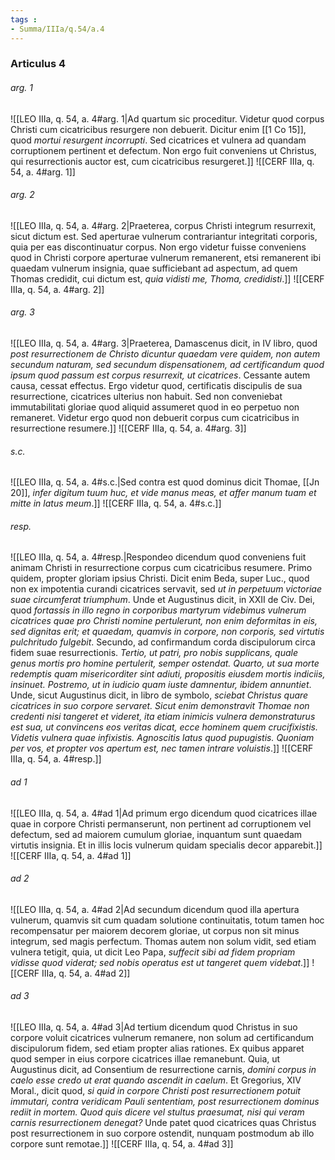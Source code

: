 ```yaml
---
tags : 
- Summa/IIIa/q.54/a.4
---
```


### Articulus 4

###### arg. 1
![[LEO IIIa, q. 54, a. 4#arg. 1|Ad quartum sic proceditur. Videtur quod corpus Christi cum cicatricibus resurgere non debuerit. Dicitur enim [[1 Co 15]], quod *mortui resurgent incorrupti*. Sed cicatrices et vulnera ad quandam corruptionem pertinent et defectum. Non ergo fuit conveniens ut Christus, qui resurrectionis auctor est, cum cicatricibus resurgeret.]]
![[CERF IIIa, q. 54, a. 4#arg. 1]]

###### arg. 2
![[LEO IIIa, q. 54, a. 4#arg. 2|Praeterea, corpus Christi integrum resurrexit, sicut dictum est. Sed aperturae vulnerum contrariantur integritati corporis, quia per eas discontinuatur corpus. Non ergo videtur fuisse conveniens quod in Christi corpore aperturae vulnerum remanerent, etsi remanerent ibi quaedam vulnerum insignia, quae sufficiebant ad aspectum, ad quem Thomas credidit, cui dictum est, *quia vidisti me, Thoma, credidisti*.]]
![[CERF IIIa, q. 54, a. 4#arg. 2]]

###### arg. 3
![[LEO IIIa, q. 54, a. 4#arg. 3|Praeterea, Damascenus dicit, in IV libro, quod *post resurrectionem de Christo dicuntur quaedam vere quidem, non autem secundum naturam, sed secundum dispensationem, ad certificandum quod ipsum quod passum est corpus resurrexit, ut cicatrices*. Cessante autem causa, cessat effectus. Ergo videtur quod, certificatis discipulis de sua resurrectione, cicatrices ulterius non habuit. Sed non conveniebat immutabilitati gloriae quod aliquid assumeret quod in eo perpetuo non remaneret. Videtur ergo quod non debuerit corpus cum cicatricibus in resurrectione resumere.]]
![[CERF IIIa, q. 54, a. 4#arg. 3]]

###### s.c.
![[LEO IIIa, q. 54, a. 4#s.c.|Sed contra est quod dominus dicit Thomae, [[Jn 20]], *infer digitum tuum huc, et vide manus meas, et affer manum tuam et mitte in latus meum*.]]
![[CERF IIIa, q. 54, a. 4#s.c.]]

###### resp.
![[LEO IIIa, q. 54, a. 4#resp.|Respondeo dicendum quod conveniens fuit animam Christi in resurrectione corpus cum cicatricibus resumere. Primo quidem, propter gloriam ipsius Christi. Dicit enim Beda, super Luc., quod non ex impotentia curandi cicatrices servavit, sed *ut in perpetuum victoriae suae circumferat triumphum*. Unde et Augustinus dicit, in XXII de Civ. Dei, quod *fortassis in illo regno in corporibus martyrum videbimus vulnerum cicatrices quae pro Christi nomine pertulerunt, non enim deformitas in eis, sed dignitas erit; et quaedam, quamvis in corpore, non corporis, sed virtutis pulchritudo fulgebit*. Secundo, ad confirmandum corda discipulorum circa fidem suae resurrectionis. *Tertio, ut patri, pro nobis supplicans, quale genus mortis pro homine pertulerit, semper ostendat. Quarto, ut sua morte redemptis quam misericorditer sint adiuti, propositis eiusdem mortis indiciis, insinuet. Postremo, ut in iudicio quam iuste damnentur, ibidem annuntiet*. Unde, sicut Augustinus dicit, in libro de symbolo, *sciebat Christus quare cicatrices in suo corpore servaret. Sicut enim demonstravit Thomae non credenti nisi tangeret et videret, ita etiam inimicis vulnera demonstraturus est sua, ut convincens eos veritas dicat, ecce hominem quem crucifixistis. Videtis vulnera quae infixistis. Agnoscitis latus quod pupugistis. Quoniam per vos, et propter vos apertum est, nec tamen intrare voluistis*.]]
![[CERF IIIa, q. 54, a. 4#resp.]]

###### ad 1
![[LEO IIIa, q. 54, a. 4#ad 1|Ad primum ergo dicendum quod cicatrices illae quae in corpore Christi permanserunt, non pertinent ad corruptionem vel defectum, sed ad maiorem cumulum gloriae, inquantum sunt quaedam virtutis insignia. Et in illis locis vulnerum quidam specialis decor apparebit.]]
![[CERF IIIa, q. 54, a. 4#ad 1]]

###### ad 2
![[LEO IIIa, q. 54, a. 4#ad 2|Ad secundum dicendum quod illa apertura vulnerum, quamvis sit cum quadam solutione continuitatis, totum tamen hoc recompensatur per maiorem decorem gloriae, ut corpus non sit minus integrum, sed magis perfectum. Thomas autem non solum vidit, sed etiam vulnera tetigit, quia, ut dicit Leo Papa, *suffecit sibi ad fidem propriam vidisse quod viderat; sed nobis operatus est ut tangeret quem videbat*.]]
![[CERF IIIa, q. 54, a. 4#ad 2]]

###### ad 3
![[LEO IIIa, q. 54, a. 4#ad 3|Ad tertium dicendum quod Christus in suo corpore voluit cicatrices vulnerum remanere, non solum ad certificandum discipulorum fidem, sed etiam propter alias rationes. Ex quibus apparet quod semper in eius corpore cicatrices illae remanebunt. Quia, ut Augustinus dicit, ad Consentium de resurrectione carnis, *domini corpus in caelo esse credo ut erat quando ascendit in caelum*. Et Gregorius, XIV Moral., dicit quod, *si quid in corpore Christi post resurrectionem potuit immutari, contra veridicam Pauli sententiam, post resurrectionem dominus rediit in mortem. Quod quis dicere vel stultus praesumat, nisi qui veram carnis resurrectionem denegat?* Unde patet quod cicatrices quas Christus post resurrectionem in suo corpore ostendit, nunquam postmodum ab illo corpore sunt remotae.]]
![[CERF IIIa, q. 54, a. 4#ad 3]]

